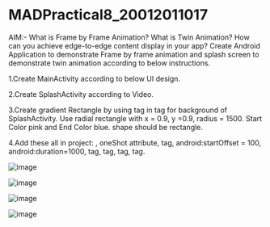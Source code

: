# MADPractical8_20012011017

AIM:- What is Frame by Frame Animation? What is Twin Animation? How can you achieve edge-to-edge content display in your app?  Create Android Application to demonstrate Frame by frame animation and splash screen to demonstrate twin animation according to below instructions.

1.Create MainActivity according to below UI design.

2.Create SplashActivity according to Video.

3.Create gradient Rectangle by using <gradient> tag in <shape> tag for background of SplashActivity. Use radial rectangle with x = 0.9, y =0.9, radius = 1500. Start Color pink and End Color blue. shape should be rectangle.

4.Add these all in project: <animation-list>, oneShot attribute, <set> tag, android:startOffset = 100, android:duration=1000, <scale> tag, <translate> tag, <rotate> tag, <alpha> tag.

![image](https://user-images.githubusercontent.com/110706350/196115510-13310cf6-20f3-4715-b3c0-299ab420c82c.png)

![image](https://user-images.githubusercontent.com/110706350/196115553-604ce864-828c-4fda-892a-ab0efabeb3f4.png)

![image](https://user-images.githubusercontent.com/110706350/196115606-821e4bd6-76b8-4c4a-b256-fa98ed995ee8.png)

![image](https://user-images.githubusercontent.com/110706350/196115649-e7875cb5-656e-4316-9fa0-d52e49b686c0.png)

